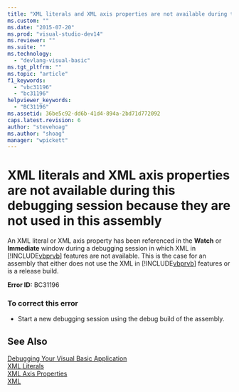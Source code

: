 ```yaml
---
title: "XML literals and XML axis properties are not available during this debugging session because they are not used in this assembly | Microsoft Docs"
ms.custom: ""
ms.date: "2015-07-20"
ms.prod: "visual-studio-dev14"
ms.reviewer: ""
ms.suite: ""
ms.technology: 
  - "devlang-visual-basic"
ms.tgt_pltfrm: ""
ms.topic: "article"
f1_keywords: 
  - "vbc31196"
  - "bc31196"
helpviewer_keywords: 
  - "BC31196"
ms.assetid: 36be5c92-dd6b-41d4-894a-2bd71d772092
caps.latest.revision: 6
author: "stevehoag"
ms.author: "shoag"
manager: "wpickett"
---
```

# XML literals and XML axis properties are not available during this debugging session because they are not used in this assembly
An XML literal or XML axis property has been referenced in the **Watch** or **Immediate** window during a debugging session in which XML in [!INCLUDE[vbprvb](../../includes/vbprvb-md.md)] features are not available. This is the case for an assembly that either does not use the XML in [!INCLUDE[vbprvb](../../includes/vbprvb-md.md)] features or is a release build.  
  
 **Error ID:** BC31196  
  
### To correct this error  
  
-   Start a new debugging session using the debug build of the assembly.  
  
## See Also  
 [Debugging Your Visual Basic Application](../../visual-basic/developing-apps/debugging.md)   
 [XML Literals](../../visual-basic/language-reference/xml-literals/index.md)   
 [XML Axis Properties](../../visual-basic/language-reference/xml-axis/xml-axis-properties.md)   
 [XML](../../visual-basic/programming-guide/language-features/xml/index.md)